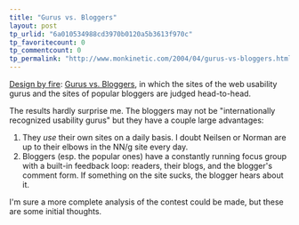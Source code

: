 ```yaml
---
title: "Gurus vs. Bloggers"
layout: post
tp_urlid: "6a010534988cd3970b0120a5b3613f970c"
tp_favoritecount: 0
tp_commentcount: 0
tp_permalink: "http://www.monkinetic.com/2004/04/gurus-vs-bloggers.html"
---
```

<a href="http://www.designbyfire.com">Design by fire</a>: <a href="http://www.designbyfire.com/000076.html">Gurus vs. Bloggers</a>, in which the sites of the web usability gurus and the sites of popular bloggers are judged head-to-head.

The results hardly surprise me. The bloggers may not be &quot;internationally recognized usability gurus&quot; but they have a couple large advantages:
<ol>
<li>They <i>use</i> their own sites on a daily basis. I doubt Neilsen or Norman are up to their elbows in the NN/g site every day.</li>
<li>Bloggers (esp. the popular ones) have a constantly running focus group with a built-in feedback loop: readers, their blogs, and the blogger&#39;s comment form. If something on the site sucks, the blogger hears about it.</li>
</ol>

I&#39;m sure a more complete analysis of the contest could be made, but these are some initial thoughts.
